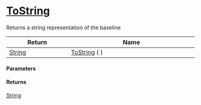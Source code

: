 # [ToString](./Baseline--ToString.md)

Returns a string representation of the baseline

| Return<div><a href="#"><img width=225></a></div> | Name<div><a href="#"><img width=525></a></div> | 
| --- | --- | 
| [String](https://docs.microsoft.com/en-us/dotnet/api/System.String) | [ToString](./Baseline--ToString.md) ( ) | 


#### Parameters

#### Returns
[String](https://docs.microsoft.com/en-us/dotnet/api/System.String)<br>
